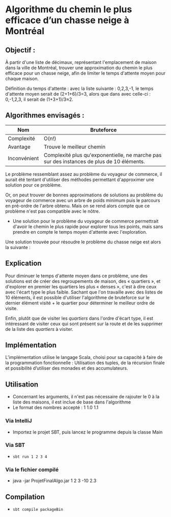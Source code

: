# Algorithme du chemin le plus efficace d’un chasse neige à Montréal	

## Objectif :

À partir d&#39;une liste de décimaux, représentant l&#39;emplacement de maison dans la ville de Montréal, trouver une approximation du chemin le plus efficace pour un chasse neige, afin de limiter le temps d&#39;attente moyen pour chaque maison.

Définition du temps d&#39;attente : avec la liste suivante : 0,2,3,-1, le temps d&#39;attente moyen serait de (2+1+6)/3=3, alors que dans avec celle-ci : 0,-1,2,3, il serait de (1+3+1)/3≈2.

## Algorithmes envisagés :

| Nom | Bruteforce |
| --- | --- |
| Complexité | O(n!) |
| Avantage | Trouve le meilleur chemin |
| Inconvénient | Complexité plus qu&#39;exponentielle, ne marche pas sur des instances de plus de 10 éléments. |

Le problème ressemblant assez au problème du voyageur de commerce, il aurait été tentant d&#39;utiliser des méthodes permettant d&#39;approximer une solution pour ce problème.

Or, on peut trouver de bonnes approximations de solutions au problème du voyageur de commerce avec un arbre de poids minimum puis le parcours en pré-ordre de l&#39;arbre obtenu. Mais on se rend alors compte que ce problème n&#39;est pas compatible avec le nôtre.

- Une solution pour le problème du voyageur de commerce permettrait d&#39;avoir le chemin le plus rapide pour explorer tous les points, mais sans prendre en compte le temps moyen d&#39;attente avec l&#39;exploration.

Une solution trouvée pour résoudre le problème du chasse neige est alors la suivante :



## Explication

Pour diminuer le temps d&#39;attente moyen dans ce problème, une des solutions est de créer des regroupements de maison, des « quartiers », et d&#39;explorer en premier les quartiers les plus « denses », c&#39;est à dire ceux avec l&#39;écart type le plus faible. Sachant que l&#39;on travaille avec des listes de 10 éléments, il est possible d&#39;utiliser l&#39;algorithme de bruteforce sur le dernier élément visité + le quartier pour déterminer le meilleur ordre de visite.

Enfin, plutôt que de visiter les _quartiers_ dans l&#39;ordre d&#39;écart type, il est intéressant de visiter ceux qui sont présent sur la route et de les supprimer de la liste des _quartiers_ à visiter.

## Implémentation

L’implémentation utilise le langage Scala, choisi pour sa capacité à faire de la programmation fonctionnelle : Utilisation des tuples, de la récursion finale et possibilité d’utiliser des monades et des accumulateurs.

## Utilisation

- Concernant les arguments, il n'est pas nécessaire de rajouter le 0 à la liste des maisons, il est inclue de base dans l'algorithme
- Le format des nombres accepté : 1 1.0 1.1

### Via IntelliJ 
- Importez le projet SBT, puis lancez le programme depuis la classe Main

### Via SBT 
- `sbt run 1 2 3 4`

### Via le fichier compilé 

- java -jar ProjetFinalAlgo.jar 1 2 3 -10 2.3 

## Compilation

- `sbt compile packageBin`